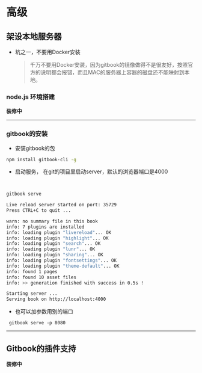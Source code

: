 # 高级

## 架设本地服务器

* 坑之一，不要用Docker安装
  > 千万不要用Docker安装，因为gitbook的镜像做得不是很友好，按照官方的说明都会报错，而且MAC的服务器上容器的磁盘还不能映射到本地。

### node.js 环境搭建

**装修中**



---
### gitbook的安装

* 安装gitbook的包

```bash
npm install gitbook-cli -g
```

* 启动服务， 在git的项目里启动server，默认的浏览器端口是4000


```bash
 

gitbook serve

Live reload server started on port: 35729
Press CTRL+C to quit ...

warn: no summary file in this book
info: 7 plugins are installed
info: loading plugin "livereload"... OK
info: loading plugin "highlight"... OK
info: loading plugin "search"... OK
info: loading plugin "lunr"... OK
info: loading plugin "sharing"... OK
info: loading plugin "fontsettings"... OK
info: loading plugin "theme-default"... OK
info: found 1 pages
info: found 10 asset files
info: >> generation finished with success in 0.5s !

Starting server ...
Serving book on http://localhost:4000
```

* 也可以加参数用别的端口
```
 gitbook serve -p 8080
```

---
## Gitbook的插件支持
**装修中**

